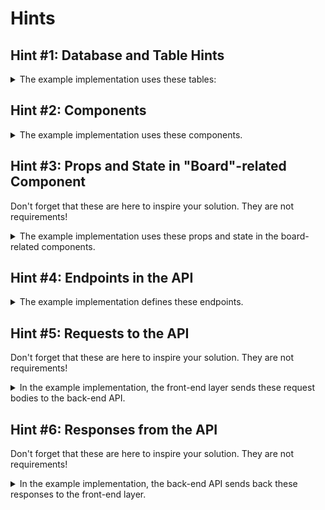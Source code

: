 # Hints

## Hint #1: Database and Table Hints

<details>

<summary>The example implementation uses these tables:</summary>

**Database name: `inspiration_board_development`**

### Table name: `board`

Columns:

- `board_id`, int, primary key
- `title`, string
- `owner`, string

### **Table name: `card`**

Columns:

- `card_id`, int, primary key
- `message`, string
- `likes_count`, int
- `board_id`, int, foreign key to `board_id` in `board`

This implies that there are two models:

1. `Board`
1. `Card`

</details>

## Hint #2: Components

<details>

<summary>The example implementation uses these components.</summary>

Feel free to inspect the example implementation using React Dev Tools for more inspiration.

Components:

1. `App`
1. `Board`
1. `NewBoardForm`
1. `CardList`
1. `NewCardForm`
1. `Card`

Note: Why isn't there a `BoardList` component? There's not really a good reason, besides a weird decision. Not every design turns out perfectly! Many designs evolve over time.

</details>

## Hint #3: Props and State in "Board"-related Component

Don't forget that these are here to inspire your solution. They are not requirements!

<details>

<summary>The example implementation uses these props and state in the board-related components.</summary>

Feel free to inspect the example implementation using React Dev Tools for more inspiration.

### In the container component that holds data about boards

State:

- `boardsData`
- `selectedBoard`
- `isBoardFormVisible`

### `Board`

Props:

- `board`
- `onBoardSelect`

### `NewBoardForm`

Props:

- `createNewBoard`

State:

- `title`
- `owner`

</details>


## Hint #4: Endpoints in the API

<details>

<summary>The example implementation defines these endpoints.</summary>

- `GET` `/boards`
- `POST` `/boards`
- `GET` `/boards/<board_id>/cards`
- `POST` `/boards/<board_id>/cards`
- `DELETE` `/cards/<card_id>`
- `PUT` `/cards/<card_id>/like`

</details>

## Hint #5: Requests to the API

Don't forget that these are here to inspire your solution. They are not requirements!

<details>

<summary>In the example implementation, the front-end layer sends these request bodies to the back-end API.</summary>

<br/>

Every time the front-end sends a request to the back-end, and the request needs to send data about a board, the HTTP request includes these key-value pairs:

```json
{
    "title": ...,
    "owner": ...
}
```

Every time the front-end sends a request to the back-end, and the request needs to send data about a card, the HTTP request includes these key-value pairs:

```json
{
    "message": ...,
    "likes_count": ...,
    "board_id": ...
}
```


</details>

## Hint #6: Responses from the API

Don't forget that these are here to inspire your solution. They are not requirements!

<details>

<summary>In the example implementation, the back-end API sends back these responses to the front-end layer.</summary>

<br/>

Every time the API sends back data about a board, the HTTP response includes these key-value pairs:

```json
{
    "board_id": ...,
    "title": ...,
    "owner": ...
}
```

When the API sends back a list of boards, the HTTP response looks like:

```json
[
    {
        "board_id": ...,
        "title": ...,
        "owner": ...
    },
    {
        "board_id": ...,
        "title": ...,
        "owner": ...
    }
]
```

When the API sends back a card, the HTTP response looks like:

```json
{
    "card_id": ...,
    "message": ...,
    "likes_count": ...,
    "board_id": ...
}
```

Lists of cards are in an array:

```json
[
    {
        "card_id": ...,
        "message": ...,
        "likes_count": ...,
        "board_id": ...
    },
    {
        "card_id": ...,
        "message": ...,
        "likes_count": ...,
        "board_id": ...
    }
]
```

</details>
